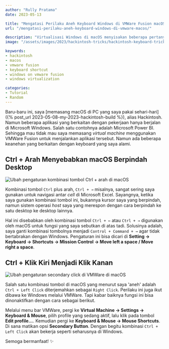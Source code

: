 ```yaml
---
author: "Rully Pratama"
date: 2023-05-13

title: "Mengatasi Perilaku Aneh Keyboard Windows di VMWare Fusion macOS"
url: "/mengatasi-perilaku-aneh-keyboard-windows-di-vmware-macos/"

description: "Virtualisasi Windows di macOS menyisakan beberapa pertanyaan aneh soal perilaku keyboard dan mouse"
image: "/assets/images/2023/hackintosh-tricks/hackintosh-keyboard-tricks.jpeg"

keywords:
- hackintosh
- macos
- vmware fusion
- keyboard shortcut
- windows on vmware fusion
- windows virtualization

categories:
- Tutorial
- Random
---
```


Baru-baru ini, saya [memasang macOS di PC yang saya pakai sehari-hari]({% post_url 2023-05-08-my-2023-hackintosh-build %}), alias Hackintosh. Namun beberapa aplikasi yang berkaitan dengan pekerjaan hanya berjalan di Microsoft Windows. Salah satu contohnya adalah Microsoft Power BI. Sehingga mau tidak mau saya memasang *virtual machine* menggunakan VMWare Fusion untuk menjalankan aplikasi tersebut. Namun ada beberapa keanehan yang berkaitan dengan keyboard yang saya alami.

## Ctrl + Arah Menyebabkan macOS Berpindah Desktop

![Ubah pengaturan kombinasi tombol Ctrl + arah di macOS](/assets/images/2023/hackintosh-tricks/ubah-pengaturan-move-space-macos.webp)

Kombinasi tombol `Ctrl` plus arah, `Ctrl + →` misalnya, sangat sering saya gunakan untuk navigasi antar *cell* di Microsoft Excel. Sayangnya, ketika saya gunakan kombinasi tombol ini, bukannya kursor saya yang berpindah, namun sistem operasi *host* saya yang merespon dengan cara berpindah ke satu desktop ke desktop lainnya.

Hal ini disebabkan oleh kombinasi tombol `Ctrl + ←` atau `Ctrl + →` digunakan oleh macOS untuk fungsi yang saya sebutkan di atas tadi. Solusinya adalah, saya ganti kombinasi tombolnya menjadi `Control + Command + →` agar tidak bertabrakan dengan Windows. Pengaturan ini bisa dicari di **Setting → Keyboard → Shortcuts → Mission Control → Move left a space / Move right a space**.

## Ctrl + Klik Kiri Menjadi Klik Kanan

![Ubah pengaturan secondary click di VMWare di macOS](/assets/images/2023/hackintosh-tricks/ubah-pengaturan-secondary-button-mouse-vmware-macos.webp)

Salah satu kombinasi tombol di macOS yang menurut saya 'aneh' adalah `Ctrl + Left Click` diterjemahkan sebagai `Right Click`. Perilaku ini juga ikut dibawa ke Windows melalui VMWare. Tapi kabar baiknya fungsi ini bisa dinonaktifkan dengan cara sebagai berikut.

Melalui menu bar VMWare, pergi ke **Virtual Machine → Settings → Keyboard & Mouse**, pilih profile yang sedang aktif, lalu klik pada tombol **Edit profile...**. Kemudian pergi ke **Keyboard & Mouse → Mouse Shortcuts**. Di sana matikan opsi **Secondary Button**. Dengan begitu kombinasi `Ctrl + Left Click` akan bekerja seperti seharusnya di Windows.

Semoga bermanfaat! ✨